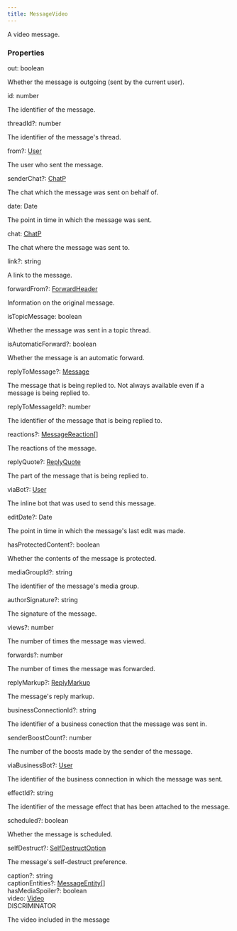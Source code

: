 ```yaml
---
title: MessageVideo
---
```


A video message.

### Properties

<div class="flex flex-col gap-3"><div><div class="flex gap-2"><div class="font-mono p" id="p_out" data-anchor><span class="font-bold">out</span><span class="opacity-50">:</span> <span>boolean</span></div></div><div class="pl-3"><div class="no-margin">

Whether the message is outgoing (sent by the current user).

</div></div></div><div><div class="flex gap-2"><div class="font-mono p" id="p_id" data-anchor><span class="font-bold">id</span><span class="opacity-50">:</span> <span>number</span></div></div><div class="pl-3"><div class="no-margin">

The identifier of the message.

</div></div></div><div><div class="flex gap-2"><div class="font-mono p" id="p_threadId" data-anchor><span class="font-bold">threadId</span><span class="opacity-50"><span title="Optional" class="cursor-help">?</span>:</span> <span>number</span></div></div><div class="pl-3"><div class="no-margin">

The identifier of the message's thread.

</div></div></div><div><div class="flex gap-2"><div class="font-mono p" id="p_from" data-anchor><span class="font-bold">from</span><span class="opacity-50"><span title="Optional" class="cursor-help">?</span>:</span> <a href="/types/user"  >User</a></div></div><div class="pl-3"><div class="no-margin">

The user who sent the message.

</div></div></div><div><div class="flex gap-2"><div class="font-mono p" id="p_senderChat" data-anchor><span class="font-bold">senderChat</span><span class="opacity-50"><span title="Optional" class="cursor-help">?</span>:</span> <a href="/types/chatp"  >ChatP</a></div></div><div class="pl-3"><div class="no-margin">

The chat which the message was sent on behalf of.

</div></div></div><div><div class="flex gap-2"><div class="font-mono p" id="p_date" data-anchor><span class="font-bold">date</span><span class="opacity-50">:</span> <span href="/">Date</span></div></div><div class="pl-3"><div class="no-margin">

The point in time in which the message was sent.

</div></div></div><div><div class="flex gap-2"><div class="font-mono p" id="p_chat" data-anchor><span class="font-bold">chat</span><span class="opacity-50">:</span> <a href="/types/chatp"  >ChatP</a></div></div><div class="pl-3"><div class="no-margin">

The chat where the message was sent to.

</div></div></div><div><div class="flex gap-2"><div class="font-mono p" id="p_link" data-anchor><span class="font-bold">link</span><span class="opacity-50"><span title="Optional" class="cursor-help">?</span>:</span> <span>string</span></div></div><div class="pl-3"><div class="no-margin">

A link to the message.

</div></div></div><div><div class="flex gap-2"><div class="font-mono p" id="p_forwardFrom" data-anchor><span class="font-bold">forwardFrom</span><span class="opacity-50"><span title="Optional" class="cursor-help">?</span>:</span> <a href="/types/forwardheader"  >ForwardHeader</a></div></div><div class="pl-3"><div class="no-margin">

Information on the original message.

</div></div></div><div><div class="flex gap-2"><div class="font-mono p" id="p_isTopicMessage" data-anchor><span class="font-bold">isTopicMessage</span><span class="opacity-50">:</span> <span>boolean</span></div></div><div class="pl-3"><div class="no-margin">

Whether the message was sent in a topic thread.

</div></div></div><div><div class="flex gap-2"><div class="font-mono p" id="p_isAutomaticForward" data-anchor><span class="font-bold">isAutomaticForward</span><span class="opacity-50"><span title="Optional" class="cursor-help">?</span>:</span> <span>boolean</span></div></div><div class="pl-3"><div class="no-margin">

Whether the message is an automatic forward.

</div></div></div><div><div class="flex gap-2"><div class="font-mono p" id="p_replyToMessage" data-anchor><span class="font-bold">replyToMessage</span><span class="opacity-50"><span title="Optional" class="cursor-help">?</span>:</span> <a href="/types/message"  >Message</a></div></div><div class="pl-3"><div class="no-margin">

The message that is being replied to. Not always available even if a message is being replied to.

</div></div></div><div><div class="flex gap-2"><div class="font-mono p" id="p_replyToMessageId" data-anchor><span class="font-bold">replyToMessageId</span><span class="opacity-50"><span title="Optional" class="cursor-help">?</span>:</span> <span>number</span></div></div><div class="pl-3"><div class="no-margin">

The identifier of the message that is being replied to.

</div></div></div><div><div class="flex gap-2"><div class="font-mono p" id="p_reactions" data-anchor><span class="font-bold">reactions</span><span class="opacity-50"><span title="Optional" class="cursor-help">?</span>:</span> <a href="/types/messagereaction"  >MessageReaction</a><span class="opacity-50">[]</span></div></div><div class="pl-3"><div class="no-margin">

The reactions of the message.

</div></div></div><div><div class="flex gap-2"><div class="font-mono p" id="p_replyQuote" data-anchor><span class="font-bold">replyQuote</span><span class="opacity-50"><span title="Optional" class="cursor-help">?</span>:</span> <a href="/types/replyquote"  >ReplyQuote</a></div></div><div class="pl-3"><div class="no-margin">

The part of the message that is being replied to.

</div></div></div><div><div class="flex gap-2"><div class="font-mono p" id="p_viaBot" data-anchor><span class="font-bold">viaBot</span><span class="opacity-50"><span title="Optional" class="cursor-help">?</span>:</span> <a href="/types/user"  >User</a></div></div><div class="pl-3"><div class="no-margin">

The inline bot that was used to send this message.

</div></div></div><div><div class="flex gap-2"><div class="font-mono p" id="p_editDate" data-anchor><span class="font-bold">editDate</span><span class="opacity-50"><span title="Optional" class="cursor-help">?</span>:</span> <span href="/">Date</span></div></div><div class="pl-3"><div class="no-margin">

The point in time in which the message's last edit was made.

</div></div></div><div><div class="flex gap-2"><div class="font-mono p" id="p_hasProtectedContent" data-anchor><span class="font-bold">hasProtectedContent</span><span class="opacity-50"><span title="Optional" class="cursor-help">?</span>:</span> <span>boolean</span></div></div><div class="pl-3"><div class="no-margin">

Whether the contents of the message is protected.

</div></div></div><div><div class="flex gap-2"><div class="font-mono p" id="p_mediaGroupId" data-anchor><span class="font-bold">mediaGroupId</span><span class="opacity-50"><span title="Optional" class="cursor-help">?</span>:</span> <span>string</span></div></div><div class="pl-3"><div class="no-margin">

The identifier of the message's media group.

</div></div></div><div><div class="flex gap-2"><div class="font-mono p" id="p_authorSignature" data-anchor><span class="font-bold">authorSignature</span><span class="opacity-50"><span title="Optional" class="cursor-help">?</span>:</span> <span>string</span></div></div><div class="pl-3"><div class="no-margin">

The signature of the message.

</div></div></div><div><div class="flex gap-2"><div class="font-mono p" id="p_views" data-anchor><span class="font-bold">views</span><span class="opacity-50"><span title="Optional" class="cursor-help">?</span>:</span> <span>number</span></div></div><div class="pl-3"><div class="no-margin">

The number of times the message was viewed.

</div></div></div><div><div class="flex gap-2"><div class="font-mono p" id="p_forwards" data-anchor><span class="font-bold">forwards</span><span class="opacity-50"><span title="Optional" class="cursor-help">?</span>:</span> <span>number</span></div></div><div class="pl-3"><div class="no-margin">

The number of times the message was forwarded.

</div></div></div><div><div class="flex gap-2"><div class="font-mono p" id="p_replyMarkup" data-anchor><span class="font-bold">replyMarkup</span><span class="opacity-50"><span title="Optional" class="cursor-help">?</span>:</span> <a href="/types/replymarkup"  >ReplyMarkup</a></div></div><div class="pl-3"><div class="no-margin">

The message's reply markup.

</div></div></div><div><div class="flex gap-2"><div class="font-mono p" id="p_businessConnectionId" data-anchor><span class="font-bold">businessConnectionId</span><span class="opacity-50"><span title="Optional" class="cursor-help">?</span>:</span> <span>string</span></div></div><div class="pl-3"><div class="no-margin">

The identifier of a business conection that the message was sent in.

</div></div></div><div><div class="flex gap-2"><div class="font-mono p" id="p_senderBoostCount" data-anchor><span class="font-bold">senderBoostCount</span><span class="opacity-50"><span title="Optional" class="cursor-help">?</span>:</span> <span>number</span></div></div><div class="pl-3"><div class="no-margin">

The number of the boosts made by the sender of the message.

</div></div></div><div><div class="flex gap-2"><div class="font-mono p" id="p_viaBusinessBot" data-anchor><span class="font-bold">viaBusinessBot</span><span class="opacity-50"><span title="Optional" class="cursor-help">?</span>:</span> <a href="/types/user"  >User</a></div></div><div class="pl-3"><div class="no-margin">

The identifier of the business connection in which the message was sent.

</div></div></div><div><div class="flex gap-2"><div class="font-mono p" id="p_effectId" data-anchor><span class="font-bold">effectId</span><span class="opacity-50"><span title="Optional" class="cursor-help">?</span>:</span> <span>string</span></div></div><div class="pl-3"><div class="no-margin">

The identifier of the message effect that has been attached to the message.

</div></div></div><div><div class="flex gap-2"><div class="font-mono p" id="p_scheduled" data-anchor><span class="font-bold">scheduled</span><span class="opacity-50"><span title="Optional" class="cursor-help">?</span>:</span> <span>boolean</span></div></div><div class="pl-3"><div class="no-margin">

Whether the message is scheduled.

</div></div></div><div><div class="flex gap-2"><div class="font-mono p" id="p_selfDestruct" data-anchor><span class="font-bold">selfDestruct</span><span class="opacity-50"><span title="Optional" class="cursor-help">?</span>:</span> <a href="/types/selfdestructoption"  >SelfDestructOption</a></div></div><div class="pl-3"><div class="no-margin">

The message's self-destruct preference.

</div></div></div><div><div class="flex gap-2"><div class="font-mono p" id="p_caption" data-anchor><span class="font-bold">caption</span><span class="opacity-50"><span title="Optional" class="cursor-help">?</span>:</span> <span>string</span></div></div></div><div><div class="flex gap-2"><div class="font-mono p" id="p_captionEntities" data-anchor><span class="font-bold">captionEntities</span><span class="opacity-50"><span title="Optional" class="cursor-help">?</span>:</span> <a href="/types/messageentity"  >MessageEntity</a><span class="opacity-50">[]</span></div></div></div><div><div class="flex gap-2"><div class="font-mono p" id="p_hasMediaSpoiler" data-anchor><span class="font-bold">hasMediaSpoiler</span><span class="opacity-50"><span title="Optional" class="cursor-help">?</span>:</span> <span>boolean</span></div></div></div><div><div class="flex gap-2"><div class="font-mono p" id="p_video" data-anchor><span class="font-bold">video</span><span class="opacity-50">:</span> <a href="/types/video"  >Video</a></div><div class="flex items-center"><div class="bg-dbt px-1.5 rounded-md select-none text-fgt text-[10px]">DISCRIMINATOR</div></div></div><div class="pl-3"><div class="no-margin">

The video included in the message

</div></div></div></div>

